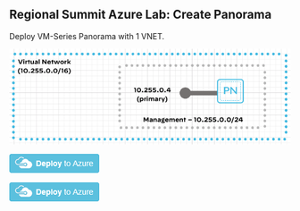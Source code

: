 ## Regional Summit Azure Lab: Create Panorama

Deploy VM-Series Panorama with 1 VNET.



<p align="center">
<img src="https://github.com/PaloAltoNetworks/RegionalTrainings2021/blob/main/Images/panorama.png">
</p>

[<img src="https://github.com/PaloAltoNetworks/RegionalTrainings2021/blob/main/Images/deploybutton.png"/>](https://portal.azure.com/#create/Microsoft.Template/uri/https%3A%2F%2Fraw.githubusercontent.com%2FPaloAltoNetworks%2FRegionalTrainings2021%2Fmain%2FAzure_Lab%2Fpanorama.json)

[<img src="https://github.com/PaloAltoNetworks/RegionalTrainings2021/blob/main/Images/deploybutton.png"/>](https://portal.azure.com/#create/Microsoft.Template/uri/https%3A%2F%2Fraw.githubusercontent.com%2FPaloAltoNetworks%2FRegionalTrainings2021%2Fmain%2FAzure_Lab%2Fspokedeployment.json)

